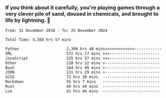 ### If you think about it carefully, you're playing games through a very clever pile of sand, doused in chemicals, and brought to life by lightning.  👋


<!--START_SECTION:waka-->

```txt
From: 31 December 2018 - To: 25 November 2024

Total Time: 4,368 hrs 57 mins

Python                     2,300 hrs 40 mins>>>>>>>>>>>>>------------   52.67 %
XML                        572 hrs 17 mins >>>----------------------   13.10 %
JavaScript                 525 hrs 57 mins >>>----------------------   12.04 %
Other                      220 hrs 22 mins >------------------------   05.04 %
Bash                       164 hrs 40 mins >------------------------   03.77 %
JSON                       131 hrs 29 mins >------------------------   03.01 %
SCSS                       72 hrs 30 mins  -------------------------   01.66 %
Markdown                   55 hrs 7 mins   -------------------------   01.26 %
Rust                       49 hrs 49 mins  -------------------------   01.14 %
Lua                        41 hrs 44 mins  -------------------------   00.96 %
```

<!--END_SECTION:waka-->
